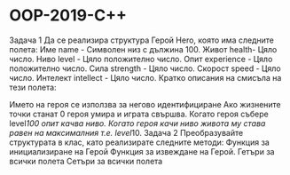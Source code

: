 # OOP-2019-C++
Задача 1
Да се реализира структура Герой Hero, която има следните полета:
Име name - Символен низ с дължина 100.
Живот health- Цяло число.
Ниво level - Цяло положително число.
Опит experience - Цяло положително число.
Сила strength - Цяло число.
Скорост speed - Цяло число.
Интелект intellect - Цяло число.
Кратко описания на смисъла на тези полета:

Името на героя се използва за негово идентифициране
Ако жизнените точки станат 0 героя умира и играта свършва.
Когато героя събере level*100 опит качва ниво.
Когато героя качи ниво живота му става равен на максималния т.е. level*10.
Задача 2
Преобразувайте структурата в клас, като реализирате следните методи:
Функция за инициализиране на Герой
Функция за извеждане на Герой.
Гетъри за всички полета
Сетъри за всички полета
